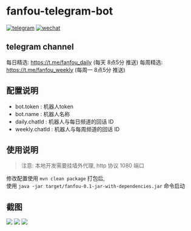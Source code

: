 # fanfou-telegram-bot

[![telegram](https://img.shields.io/badge/telegram-junbaor-blue.svg?style=flat-square)](https://t.me/junbaor)
[![wechat](https://img.shields.io/badge/wechat-junbaor-green.svg?style=flat-square)]()

## telegram channel

每日精选: https://t.me/fanfou_daily (每天 8点5分 推送)
每周精选: https://t.me/fanfou_weekly (每周一 8点5分 推送)

## 配置说明

- bot.token : 机器人token
- bot.name : 机器人名称
- daily.chatId : 机器人与每日频道的回话 ID
- weekly.chatId : 机器人与每周频道的回话 ID

## 使用说明 
> 注意: 本地开发需要挂墙外代理, http 协议 1080 端口  

修改配置使用 `mvn clean package` 打包后,  
使用 `java -jar target/fanfou-0.1-jar-with-dependencies.jar` 命令启动 

## 截图
![](https://ws1.sinaimg.cn/large/d6246196ly1finyro7vdgj20ku112qes.jpg)
![](https://ws1.sinaimg.cn/large/d6246196ly1finyro908nj20ku112qh4.jpg)
![](https://ws1.sinaimg.cn/large/d6246196ly1finyroavtxj20ku11218v.jpg)